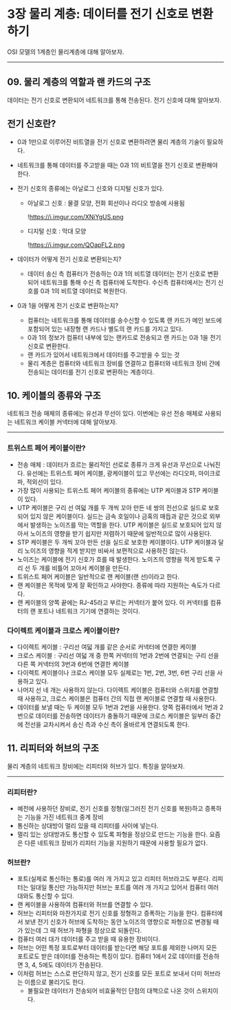 # 3장 물리 계층: 데이터를 전기 신호로 변환하기

OSI 모델의 1계층인 물리계층에 대해 알아보자.

---

## 09. 물리 계층의 역할과 랜 카드의 구조

데이터는 전기 신호로 변환되어 네트워크를 통해 전송된다. 전기 신호에 대해 알아보자.

## 전기 신호란?

- 0과 1만으로 이루어진 비트열을 전기 신호로 변환하려면 물리 계층의 기술이 필요하다.
- 네트워크를 통해 데이터를 주고받을 때는 0과 1의 비트열을 전기 신호로 변환해야 한다.
- 전기 신호의 종류에는 아날로그 신호와 디지털 신호가 있다.
    - 아날로그 신호 : 물결 모양, 전화 회선이나 라디오 방송에 사용됨

      !https://i.imgur.com/XNiYgUS.png

    - 디지털 신호 : 막대 모양

      !https://i.imgur.com/QOapFL2.png

- 데이터가 어떻게 전기 신호로 변환되는지?
    - 데이터 송신 측 컴퓨터가 전송하는 0과 1의 비트열 데이터는 전기 신호로 변환되어 네트워크를 통해 수신 측 컴퓨터에 도착한다. 수신측 컴퓨터에서는 전기 신호를 0과 1의 비트열 데이터로 복원한다.
- 0과 1을 어떻게 전기 신호로 변환하는지?
    - 컴퓨터는 네트워크를 통해 데이터를 송수신할 수 있도록 랜 카드가 메인 보드에 포함되어 있는 내장형 랜 카드나 별도의 랜 카드를 가지고 있다.
    - 0과 1의 정보가 컴퓨터 내부에 있는 랜카드로 전송되고 랜 카드는 0과 1을 전기 신호로 변환한다.
    - 랜 카드가 있어서 네트워크에서 데이터를 주고받을 수 있는 것
    - 물리 계층은 컴퓨터와 네트워크 장비를 연결하고 컴퓨터와 네트워크 장비 간에 전송되는 데이터를 전기 신호로 변환하는 계층이다.

## 10. 케이블의 종류와 구조

네트워크 전송 매체의 종류에는 유선과 무선이 있다. 이번에는 유선 전송 매체로 사용되는 네트워크 케이블 커넥터에 대해 알아보자.

---

### 트위스트 페어 케이블이란?

- 전송 매체 : 데이터가 흐르는 물리적인 선로로 종류가 크게 유선과 무선으로 나눠진다. 유선에는 트위스트 페어 케이블, 광케이블이 있고 무선에는 라디오파, 마이크로파, 적외선이 있다.
- 가장 많이 사용되는 트위스트 페어 케이블의 종류에는 UTP 케이블과 STP 케이블이 있다.
- UTP 케이블은 구리 선 여덟 개를 두 개씩 꼬아 만든 네 쌍의 전선으로 실드로 보호되어 있지 않은 케이블이다. 실드는 금속 호일이나 금혹의 매듭과 같은 것으로 외부에서 발생하는 노이즈를 막는 역할을 한다. UTP 케이블은 실드로 보호되어 있지 않아서 노이즈의 영향을 받기 쉽지만 저렴하기 때문에 일반적으로 많이 사용된다.
- STP 케이블은 두 개씩 꼬아 만든 선을 실드로 보호한 케이블이다. UTP 케이블과 달리 노이즈의 영향을 적게 받지만 비싸서 보편적으로 사용하진 않는다.
- 노이즈는 케이블에 전기 신호가 흐를 때 발생한다. 노이즈의 영향을 적게 받도록 구리 선 두 개를 비틀어 꼬아서 케이블을 만든다.
- 트위스트 페어 케이블은 일반적으로 랜 케이블(랜 선)이라고 한다.
- 랜 케이블은 목적에 맞게 잘 확인하고 사야한다. 종류에 따라 지원하는 속도가 다르다.
- 랜 케이블의 양쪽 끝에는 RJ-45라고 부르는 커넥터가 붙어 있다. 이 커넥터를 컴퓨터의 랜 포트나 네트워크 기기에 연결하는 것이다.

### 다이렉트 케이블과 크로스 케이블이란?

- 다이렉트 케이블 : 구리선 여덟 개를 같은 순서로 커넥터에 연결한 케이블
- 크로스 케이블 : 구리선 여덟 개 중 한쪽 커넥터의 1번과 2번에 연결되는 구리 선을 다른 쪽 커넥터의 3번과 6번에 연결한 케이블
- 다이렉트 케이블이나 크로스 케이블 모두 실제로는 1번, 2번, 3번, 6번 구리 선을 사용하고 있다.
- 나머지 선 네 개는 사용하지 않는다. 다이렉트 케이블은 컴퓨터와 스위치를 연결할 때 사용하고, 크로스 케이블은 컴퓨터 간의 직접 랜 케이블로 연결할 때 사용한다.
- 데이터를 보낼 때는 두 케이블 모두 1번과 2번을 사용한다. 양쪽 컴퓨터에서 1번과 2번으로 데이터를 전송하면 데이터가 충돌하기 때문에 크로스 케이블은 일부러 중간에 전선을 교차시켜서 송신 측과 수신 측이 올바르게 연결되도록 한다.

## 11. 리피터와 허브의 구조

물리 계층의 네트워크 장비에는 리피터와 허브가 있다. 특징을 알아보자.

---

### 리피터란?

- 예전에 사용하던 장비로, 전기 신호를 정형(일그러진 전기 신호를 복원)하고 증폭하는 기능을 가진 네트워크 중계 장비
- 통신하는 상대방이 멀리 있을 때 리피터를 사이에 넣는다.
- 멀리 있는 상대방과도 통신할 수 있도록 파형을 정상으로 만드는 기능을 한다. 요즘은 다른 네트워크 장비가 리피터 기능을 지원하기 때문에 사용할 필요가 없다.

### 허브란?

- 포트(실제로 통신하는 통로)를 여러 개 가지고 있고 리피터 허브라고도 부른다. 리피터는 일대일 통신만 가능하지만 허브는 포트를 여러 개 가지고 있어서 컴퓨터 여러 대와도 통신할 수 있다.
- 랜 케이블을 사용하여 컴퓨터와 허브를 연결할 수 있다.
- 허브는 리피터와 마찬가지로 전기 신호를 정형하고 증폭하는 기능을 한다. 컴퓨터에서 보낸 전기 신호가 허브에 도착하는 동안 노이즈의 영향으로 파형으로 변경될 때가 있는데 그 때 허브가 파형을 정상으로 되돌린다.
- 컴퓨터 여러 대가 데이터를 주고 받을 때 유용한 장비이다.
- 허브는 어떤 특정 포트로부터 데이터를 받는다면 해당 포트를 제외한 나머지 모든 포트로도 받은 데이터를 전송하는 특징이 있다. 컴퓨터 1에서 2로 데이터를 전송하면 3, 4, 5에도 데이터가 전송된다.
- 이처럼 허브는 스스로 판단하지 않고, 전기 신호를 모든 포트로 보내서 더미 허브라는 이름으로 불리기도 한다.
    - 불필요한 데이터가 전송되어 비효율적인 단점의 대책으로 나온 것이 스위치이다.